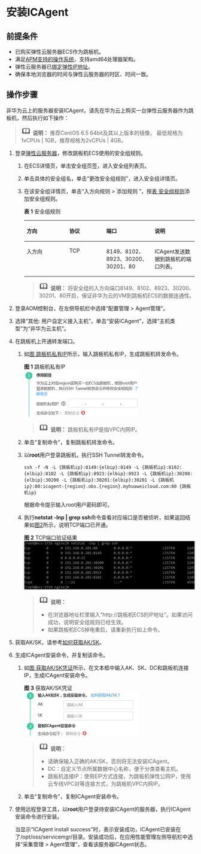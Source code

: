 # 安装ICAgent<a name="aom_02_0094"></a>

## 前提条件<a name="zh-cn_topic_0174154559_zh-cn_topic_0173929603_section789175015231"></a>

-   已购买弹性云服务器ECS作为跳板机。
-   满足[APM支持的操作系统](https://support.huaweicloud.com/productdesc-apm/apm_06_0007.html)，支持amd64处理器架构。
-   弹性云服务器已[绑定弹性IP地址](https://support.huaweicloud.com/usermanual-vpc/zh-cn_topic_0013748738.html)。
-   确保本地浏览器的时间与弹性云服务器的时区、时间一致。

## 操作步骤<a name="zh-cn_topic_0174154559_zh-cn_topic_0173929603_zh-cn_topic_0089582074_zh-cn_topic_0089684077_section154003208582"></a>

非华为云上的服务器安装ICAgent，请先在华为云上购买一台弹性云服务器作为跳板机，然后执行如下操作：

>![](public_sys-resources/icon-note.gif) **说明：** 
>推荐CentOS 6.5 64bit及其以上版本的镜像， 最低规格为1vCPUs | 1GB，推荐规格为2vCPUs | 4GB。

1.  登录[弹性云服务器](https://support.huaweicloud.com/qs-ecs/zh-cn_topic_0092494193.html)，修改跳板机ECS使用的安全组规则。
    1.  在ECS详情页，单击安全组页签，进入安全组列表页。
    2.  单击具体的安全组名，单击“更改安全组规则”，进入安全组详情页。
    3.  在该安全组详情页，单击“入方向规则 \> 添加规则 ”，按[表 安全组规则](#zh-cn_topic_0174154559_zh-cn_topic_0173929603_table1218216483590)添加安全组规则。

        **表 1**  安全组规则

        <a name="zh-cn_topic_0174154559_zh-cn_topic_0173929603_table1218216483590"></a>
        <table><thead align="left"><tr id="zh-cn_topic_0174154559_zh-cn_topic_0173929603_row1518374812594"><th class="cellrowborder" valign="top" width="25%" id="mcps1.2.5.1.1"><p id="zh-cn_topic_0174154559_zh-cn_topic_0173929603_p3650341106"><a name="zh-cn_topic_0174154559_zh-cn_topic_0173929603_p3650341106"></a><a name="zh-cn_topic_0174154559_zh-cn_topic_0173929603_p3650341106"></a>方向</p>
        </th>
        <th class="cellrowborder" valign="top" width="21.65%" id="mcps1.2.5.1.2"><p id="zh-cn_topic_0174154559_zh-cn_topic_0173929603_p1265018414012"><a name="zh-cn_topic_0174154559_zh-cn_topic_0173929603_p1265018414012"></a><a name="zh-cn_topic_0174154559_zh-cn_topic_0173929603_p1265018414012"></a>协议</p>
        </th>
        <th class="cellrowborder" valign="top" width="28.349999999999998%" id="mcps1.2.5.1.3"><p id="zh-cn_topic_0174154559_zh-cn_topic_0173929603_p06501541503"><a name="zh-cn_topic_0174154559_zh-cn_topic_0173929603_p06501541503"></a><a name="zh-cn_topic_0174154559_zh-cn_topic_0173929603_p06501541503"></a>端口</p>
        </th>
        <th class="cellrowborder" valign="top" width="25%" id="mcps1.2.5.1.4"><p id="zh-cn_topic_0174154559_zh-cn_topic_0173929603_p46501442015"><a name="zh-cn_topic_0174154559_zh-cn_topic_0173929603_p46501442015"></a><a name="zh-cn_topic_0174154559_zh-cn_topic_0173929603_p46501442015"></a>说明</p>
        </th>
        </tr>
        </thead>
        <tbody><tr id="zh-cn_topic_0174154559_zh-cn_topic_0173929603_row9183948185912"><td class="cellrowborder" valign="top" width="25%" headers="mcps1.2.5.1.1 "><p id="zh-cn_topic_0174154559_zh-cn_topic_0173929603_p14650164503"><a name="zh-cn_topic_0174154559_zh-cn_topic_0173929603_p14650164503"></a><a name="zh-cn_topic_0174154559_zh-cn_topic_0173929603_p14650164503"></a>入方向</p>
        </td>
        <td class="cellrowborder" valign="top" width="21.65%" headers="mcps1.2.5.1.2 "><p id="zh-cn_topic_0174154559_zh-cn_topic_0173929603_p1765004407"><a name="zh-cn_topic_0174154559_zh-cn_topic_0173929603_p1765004407"></a><a name="zh-cn_topic_0174154559_zh-cn_topic_0173929603_p1765004407"></a>TCP</p>
        </td>
        <td class="cellrowborder" valign="top" width="28.349999999999998%" headers="mcps1.2.5.1.3 "><p id="zh-cn_topic_0174154559_zh-cn_topic_0173929603_p10650741016"><a name="zh-cn_topic_0174154559_zh-cn_topic_0173929603_p10650741016"></a><a name="zh-cn_topic_0174154559_zh-cn_topic_0173929603_p10650741016"></a>8149、8102、8923、30200、30201、80</p>
        </td>
        <td class="cellrowborder" valign="top" width="25%" headers="mcps1.2.5.1.4 "><p id="zh-cn_topic_0174154559_zh-cn_topic_0173929603_p126501419016"><a name="zh-cn_topic_0174154559_zh-cn_topic_0173929603_p126501419016"></a><a name="zh-cn_topic_0174154559_zh-cn_topic_0173929603_p126501419016"></a>ICAgent发送数据到跳板机的端口列表。</p>
        </td>
        </tr>
        </tbody>
        </table>

        >![](public_sys-resources/icon-note.gif) **说明：** 
        >将安全组的入方向端口8149、8102、8923、30200、30201、80开启，保证非华为云的VM到跳板机ECS的数据连通性。


2.  登录AOM控制台，在左侧导航栏中选择“配置管理 \> Agent管理”。
3.  选择“其他: 用户自定义接入主机”，单击“安装ICAgent”，选择“主机类型”为“非华为云主机”。
4.  在跳板机上开通转发端口。
    1.  如[图 跳板机私有IP](#zh-cn_topic_0174154559_zh-cn_topic_0173929603_fig0216194792214)所示，输入跳板机私有IP，生成跳板机转发命令。

        **图 1**  跳板机私有IP<a name="zh-cn_topic_0174154559_zh-cn_topic_0173929603_fig0216194792214"></a>  
        ![](figures/跳板机私有IP.png "跳板机私有IP")

        >![](public_sys-resources/icon-note.gif) **说明：** 
        >跳板机私有IP是指VPC内网IP。

    2.  单击“复制命令”，复制跳板机转发命令。
    3.  以**root**用户登录跳板机，执行SSH Tunnel转发命令。

        ```
        ssh -f -N -L {跳板机ip}:8149:{elbip}:8149 -L {跳板机ip}:8102:{elbip}:8102 -L {跳板机ip}:8923:{elbip}:8923 -L {跳板机ip}:30200:{elbip}:30200 -L {跳板机ip}:30201:{elbip}:30201 -L {跳板机ip}:80:icagent-{region}.obs.{region}.myhuaweicloud.com:80 {跳板机ip}
        ```

        根据命令提示输入root用户密码即可。

    4.  执行**netstat -lnp | grep ssh**命令查看对应端口是否被侦听，如果返回结果如[图2](#zh-cn_topic_0174154559_zh-cn_topic_0173929603_fig2754142620246)所示，说明TCP端口已开通。

        **图 2**  TCP端口验证结果<a name="zh-cn_topic_0174154559_zh-cn_topic_0173929603_fig2754142620246"></a>  
        ![](figures/TCP端口验证结果.png "TCP端口验证结果")

        >![](public_sys-resources/icon-note.gif) **说明：** 
        >-   在浏览器地址栏里输入“http://跳板机ECS的IP地址”。如果访问成功，说明安全组规则已经生效。
        >-   如果跳板机ECS掉电重启，请重新执行如上命令。


5.  获取AK/SK，请参考[如何获取AK/SK](https://support.huaweicloud.com/apm_faq/apm_03_0001.html)。
6.  生成ICAgent安装命令，并复制该命令。
    1.  如[图 获取AK/SK凭证](#zh-cn_topic_0174154559_zh-cn_topic_0173929603_fig179731891205)所示，在文本框中输入AK、SK、DC和跳板机连接IP，生成ICAgent安装命令。

        **图 3**  获取AK/SK凭证<a name="zh-cn_topic_0174154559_zh-cn_topic_0173929603_fig179731891205"></a>  
        ![](figures/获取AK-SK凭证.png "获取AK-SK凭证")

        >![](public_sys-resources/icon-note.gif) **说明：** 
        >-   请确保输入正确的AK/SK，否则将无法安装ICAgent。
        >-   DC：自定义节点所属数据中心名称，便于分类查看主机。
        >-   跳板机连接IP：使用EIP方式连接，为跳板机弹性公网IP，使用云专线VPC对等连接方式，为跳板机VPC内网IP。

    2.  单击“复制命令”，复制ICAgent安装命令。

7.  使用远程登录工具，以**root**用户登录待安装ICAgent的服务器，执行ICAgent安装命令进行安装。

    当显示“ICAgent install success”时，表示安装成功，ICAgent已安装在了/opt/oss/servicemgr/目录。安装成功后，在应用性能管理左侧导航栏中选择“采集管理 \> Agent管理”，查看该服务器ICAgent状态。


